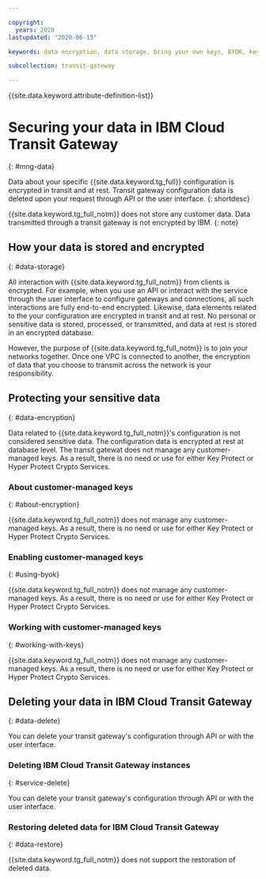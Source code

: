```yaml
---

copyright:
  years: 2020
lastupdated: "2020-06-15"

keywords: data encryption, data storage, bring your own keys, BYOK, key management, key encryption, personal data, data deletion for, data, data security

subcollection: transit-gateway

---
```


{{site.data.keyword.attribute-definition-list}}

# Securing your data in IBM Cloud Transit Gateway
{: #mng-data}

Data about your specific {{site.data.keyword.tg_full}} configuration is encrypted in transit and at rest. Transit gateway configuration data is deleted upon your request through API or the user interface.
{: shortdesc}

{{site.data.keyword.tg_full_notm}} does not store any customer data. Data transmitted through a transit gateway is not encrypted by IBM.
{: note}

## How your data is stored and encrypted
{: #data-storage}

All interaction with {{site.data.keyword.tg_full_notm}} from clients is encrypted. For example, when you use an API or interact with the service through the user interface to configure gateways and connections, all such interactions are fully end-to-end encrypted. Likewise, data elements related to the your configuration are encrypted in transit and at rest. No personal or sensitive data is stored, processed, or transmitted, and data at rest is stored in an encrypted database.

However, the purpose of {{site.data.keyword.tg_full_notm}} is to join your networks together. Once one VPC is connected to another, the encryption of data that you choose to transmit across the network is your responsibility.

## Protecting your sensitive data
{: #data-encryption}

Data related to {{site.data.keyword.tg_full_notm}}'s configuration is not considered sensitive data. The configuration data is encrypted at rest at database level. The transit gatewat does not manage any customer-managed keys. As a result, there is no need or use for either Key Protect or Hyper Protect Crypto Services.

### About customer-managed keys
{: #about-encryption}

{{site.data.keyword.tg_full_notm}} does not manage any customer-managed keys. As a result, there is no need or use for either Key Protect or Hyper Protect Crypto Services.

### Enabling customer-managed keys
{: #using-byok}

{{site.data.keyword.tg_full_notm}} does not manage any customer-managed keys. As a result, there is no need or use for either Key Protect or Hyper Protect Crypto Services.

### Working with customer-managed keys
{: #working-with-keys}

{{site.data.keyword.tg_full_notm}} does not manage any customer-managed keys. As a result, there is no need or use for either Key Protect or Hyper Protect Crypto Services.

## Deleting your data in IBM Cloud Transit Gateway
{: #data-delete}

You can delete your transit gateway's configuration through API or with the user interface.

### Deleting IBM Cloud Transit Gateway instances
{: #service-delete}

You can delete your transit gateway's configuration through API or with the user interface.

### Restoring deleted data for IBM Cloud Transit Gateway
{: #data-restore}

{{site.data.keyword.tg_full_notm}} does not support the restoration of deleted data.
